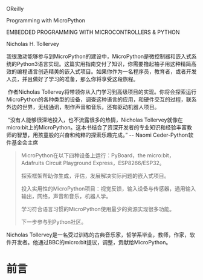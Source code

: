 OReilly

Programming with MicroPython

EMBEDDED PROGRAMMING WITH MICROCONTROLLERS & PYTHON

Nicholas H. Tollervey

​    我很激动能够参与到MicroPython的建设中，MicroPython是微控制器和嵌入式系统的Python3语言实现。这篇实用指南交付了知识，你需要撸起袖子用这种精简高效的编程语言创造精美的嵌入式项目。如果你作为一名程序员，教育者，或者开发人员，并且做好了学习的准备，那么你将享受这段旅程。

​    作者Nicholas Tollervey将带领你从入门学习到高级项目的实现。你将会探索运行MicroPython的各种类型的设备，调查这种语言的应用，和硬件交互的过程，联系外边的世界，无线通讯，制作声音和音乐，还有驱动机器人项目。

​    “没有人能够很深地投入，也不流露很多的热情，Nicholas Tollervey就像在micro:bit上的MicroPython。这本书结合了资深开发者的专业知识和经验丰富教师的智慧，用孩童般的兴奋和纯粹的探索乐趣完成。” -- Naomi Ceder-Python软件基金会主席

> MicroPython在以下四种设备上运行：PyBoard，the micro:bit，Adafruits Circuit Playground Express，ESP8266/ESP32。
>
> 探索框架帮助你生成，评估，发展解决实际问题的嵌入式项目。
>
> 投入实用性的MicroPython项目：视觉反馈，输入设备与传感器，通用输入输出，网络，声音和音乐，机器人学。
>
> 学习符合语言习惯的MicroPython使用最少的资源实现很多功能。
>
> 下一步参与到Python社区。

Nicholas Tollervey是一名受过训练的古典音乐家，哲学系毕业，教师，作家，软件开发者。他通过BBC的micro:bit提议，调整，贡献给MicroPython。

# 前言





